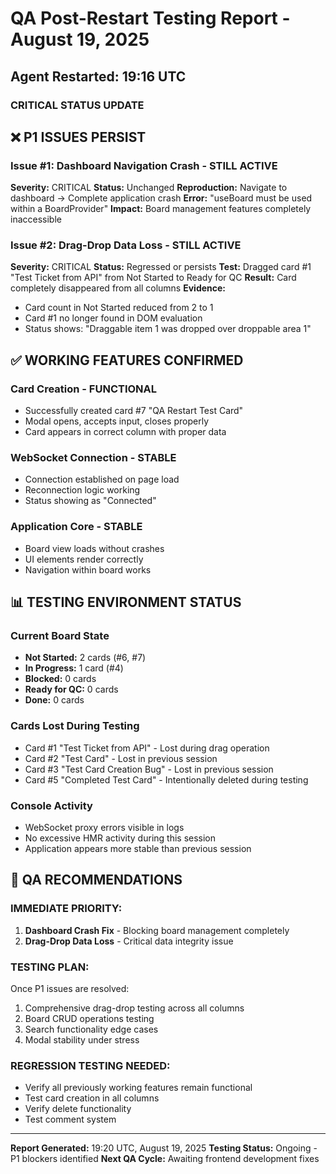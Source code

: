 # QA Post-Restart Testing Report - August 19, 2025

## Agent Restarted: 19:16 UTC

### **CRITICAL STATUS UPDATE**

## ❌ P1 ISSUES PERSIST

### Issue #1: Dashboard Navigation Crash - **STILL ACTIVE**

**Severity:** CRITICAL
**Status:** Unchanged
**Reproduction:** Navigate to dashboard → Complete application crash
**Error:** "useBoard must be used within a BoardProvider"
**Impact:** Board management features completely inaccessible

### Issue #2: Drag-Drop Data Loss - **STILL ACTIVE**

**Severity:** CRITICAL
**Status:** Regressed or persists
**Test:** Dragged card #1 "Test Ticket from API" from Not Started to Ready for QC
**Result:** Card completely disappeared from all columns
**Evidence:**

- Card count in Not Started reduced from 2 to 1
- Card #1 no longer found in DOM evaluation
- Status shows: "Draggable item 1 was dropped over droppable area 1"

## ✅ WORKING FEATURES CONFIRMED

### Card Creation - **FUNCTIONAL**

- Successfully created card #7 "QA Restart Test Card"
- Modal opens, accepts input, closes properly
- Card appears in correct column with proper data

### WebSocket Connection - **STABLE**

- Connection established on page load
- Reconnection logic working
- Status showing as "Connected"

### Application Core - **STABLE**

- Board view loads without crashes
- UI elements render correctly
- Navigation within board works

## 📊 TESTING ENVIRONMENT STATUS

### Current Board State

- **Not Started:** 2 cards (#6, #7)
- **In Progress:** 1 card (#4)
- **Blocked:** 0 cards
- **Ready for QC:** 0 cards
- **Done:** 0 cards

### Cards Lost During Testing

- Card #1 "Test Ticket from API" - Lost during drag operation
- Card #2 "Test Card" - Lost in previous session
- Card #3 "Test Card Creation Bug" - Lost in previous session
- Card #5 "Completed Test Card" - Intentionally deleted during testing

### Console Activity

- WebSocket proxy errors visible in logs
- No excessive HMR activity during this session
- Application appears more stable than previous session

## 🎯 QA RECOMMENDATIONS

### **IMMEDIATE PRIORITY:**

1. **Dashboard Crash Fix** - Blocking board management completely
2. **Drag-Drop Data Loss** - Critical data integrity issue

### **TESTING PLAN:**

Once P1 issues are resolved:

1. Comprehensive drag-drop testing across all columns
2. Board CRUD operations testing
3. Search functionality edge cases
4. Modal stability under stress

### **REGRESSION TESTING NEEDED:**

- Verify all previously working features remain functional
- Test card creation in all columns
- Verify delete functionality
- Test comment system

---
**Report Generated:** 19:20 UTC, August 19, 2025
**Testing Status:** Ongoing - P1 blockers identified
**Next QA Cycle:** Awaiting frontend development fixes
